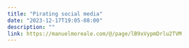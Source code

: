 ```yaml
---
title: "Pirating social media"
date: "2023-12-17T19:05-08:00"
description: ""
link: https://manuelmoreale.com/@/page/lB9xVypmDrlu2TVM
---
```

